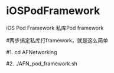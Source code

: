 # iOSPodFramework
iOS Pod Framework 私库Pod framework

#两步搞定私库打framework，就是这么简单

#1.  cd AFNetworking

#2. ./AFN_pod_framework.sh
